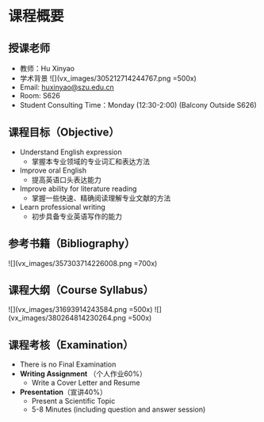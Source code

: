 # 课程概要
## 授课老师
- 教师：Hu Xinyao
- 学术背景
![](vx_images/305212714244767.png =500x)
- Email: huxinyao@szu.edu.cn
- Room: S626
- Student Consulting Time：Monday (12:30-2:00) (Balcony Outside S626)

## 课程目标（Objective）
- Understand English expression
    - 掌握本专业领域的专业词汇和表达方法
- lmprove oral English
    - 提高英语口头表达能力
- lmprove ability for literature reading
    - 掌握一些快速、精确阅读理解专业文献的方法
- Learn professional writing
    - 初步具备专业英语写作的能力

## 参考书籍（Bibliography）
![](vx_images/357303714226008.png =700x)

## 课程大纲（Course Syllabus）
![](vx_images/31693914243584.png =500x)
![](vx_images/380264814230264.png =500x)

## 课程考核（Examination）
- There is no Final Examination
- **Writing Assignment** （个人作业60%）
    - Write a Cover Letter and Resume
- **Presentation**（宣讲40%）
    - Present a Scientific Topic
    - 5-8 Minutes (including question and answer session)


















